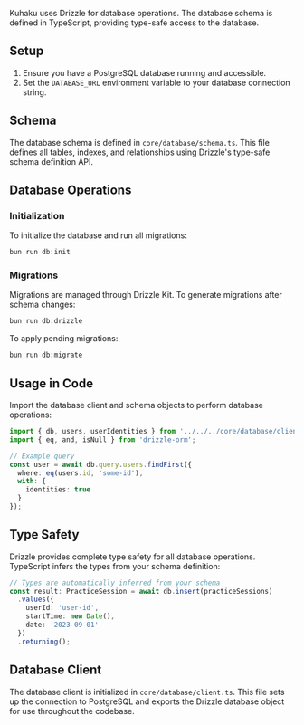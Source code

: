 Kuhaku uses Drizzle for database operations. The database schema is defined in TypeScript, providing type-safe access to the database.

## Setup

1. Ensure you have a PostgreSQL database running and accessible.
2. Set the `DATABASE_URL` environment variable to your database connection string.

## Schema

The database schema is defined in `core/database/schema.ts`. This file defines all tables, indexes, and relationships using Drizzle's type-safe schema definition API.

## Database Operations

### Initialization

To initialize the database and run all migrations:

```bash
bun run db:init
```

### Migrations

Migrations are managed through Drizzle Kit. To generate migrations after schema changes:

```bash
bun run db:drizzle
```

To apply pending migrations:

```bash
bun run db:migrate
```

## Usage in Code

Import the database client and schema objects to perform database operations:

```typescript
import { db, users, userIdentities } from '../../../core/database/client';
import { eq, and, isNull } from 'drizzle-orm';

// Example query
const user = await db.query.users.findFirst({
  where: eq(users.id, 'some-id'),
  with: {
    identities: true
  }
});
```

## Type Safety

Drizzle provides complete type safety for all database operations. TypeScript infers the types from your schema definition:

```typescript
// Types are automatically inferred from your schema
const result: PracticeSession = await db.insert(practiceSessions)
  .values({
    userId: 'user-id',
    startTime: new Date(),
    date: '2023-09-01'
  })
  .returning();
```

## Database Client

The database client is initialized in `core/database/client.ts`. This file sets up the connection to PostgreSQL and exports the Drizzle database object for use throughout the codebase. 